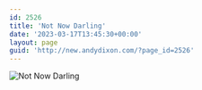```yaml
---
id: 2526
title: 'Not Now Darling'
date: '2023-03-17T13:45:30+00:00'
layout: page
guid: 'http://new.andydixon.com/?page_id=2526'
---
```


![Not Now Darling](https://i0.wp.com/assets.g8x2.ldn.idrivee2-23.com/posters/Not%20Now%20Darling%2001.jpg?w=1200&ssl=1 "Not Now Darling")
